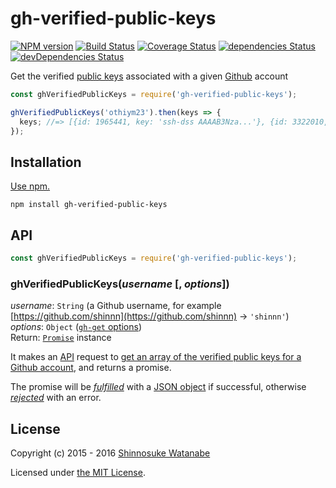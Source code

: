 # gh-verified-public-keys

[![NPM version](https://img.shields.io/npm/v/gh-verified-public-keys.svg)](https://www.npmjs.com/package/gh-verified-public-keys)
[![Build Status](https://travis-ci.org/shinnn/gh-verified-public-keys.svg?branch=master)](https://travis-ci.org/shinnn/gh-verified-public-keys)
[![Coverage Status](https://img.shields.io/coveralls/shinnn/gh-verified-public-keys.svg)](https://coveralls.io/github/shinnn/gh-verified-public-keys)
[![dependencies Status](https://david-dm.org/shinnn/gh-verified-public-keys/status.svg)](https://david-dm.org/shinnn/gh-verified-public-keys)
[![devDependencies Status](https://david-dm.org/shinnn/gh-verified-public-keys/dev-status.svg)](https://david-dm.org/shinnn/gh-verified-public-keys?type=dev)

Get the verified [public keys](https://help.github.com/articles/generating-ssh-keys/) associated with a given [Github](https://github.com/) account

```javascript
const ghVerifiedPublicKeys = require('gh-verified-public-keys');

ghVerifiedPublicKeys('othiym23').then(keys => {
  keys; //=> [{id: 1965441, key: 'ssh-dss AAAAB3Nza...'}, {id: 3322010, key: '...'}, ...]
});
```

## Installation

[Use npm.](https://docs.npmjs.com/cli/install)

```
npm install gh-verified-public-keys
```

## API

```javascript
const ghVerifiedPublicKeys = require('gh-verified-public-keys');
```

### ghVerifiedPublicKeys(*username* [, *options*])

*username*: `String` (a Github username, for example [https://github.com/shinnn](https://github.com/shinnn) → `'shinnn'`)  
*options*: `Object` ([`gh-get` options](https://github.com/shinnn/gh-get#options))  
Return: [`Promise`](http://www.ecma-international.org/ecma-262/6.0/#sec-promise-constructor) instance

It makes an [API](https://developer.github.com/v3/) request to [get an array of the verified public keys for a Github account](https://developer.github.com/v3/users/keys/#list-public-keys-for-a-user), and returns a promise.

The promise will be [*fulfilled*](https://promisesaplus.com/#point-26) with a [JSON object](https://developer.github.com/v3/rate_limit/#response) if successful, otherwise [*rejected*](https://promisesaplus.com/#point-30) with an error.

## License

Copyright (c) 2015 - 2016 [Shinnosuke Watanabe](https://github.com/shinnn)

Licensed under [the MIT License](./LICENSE).
